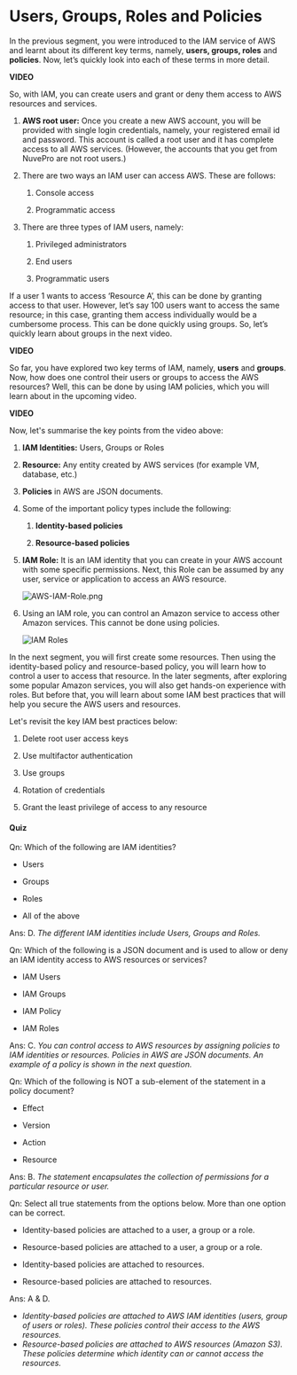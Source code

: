 # Users, Groups, Roles and Policies

In the previous segment, you were introduced to the IAM service of AWS and learnt about its different key terms, namely, **users, groups, roles** and **policies**. Now, let’s quickly look into each of these terms in more detail.

**VIDEO**

So, with IAM, you can create users and grant or deny them access to AWS resources and services.

1. **AWS root user:** Once you create a new AWS account, you will be provided with single login credentials, namely, your registered email id and password. This account is called a root user and it has complete access to all AWS services. (However, the accounts that you get from NuvePro are not root users.)

2. There are two ways an IAM user can access AWS. These are follows:

    1. Console access

    2. Programmatic access

3. There are three types of IAM users, namely:

    1. Privileged administrators

    2. End users

    3. Programmatic users

If a user 1 wants to access ‘Resource A’, this can be done by granting access to that user. However, let’s say 100 users want to access the same resource; in this case, granting them access individually would be a cumbersome process. This can be done quickly using groups. So, let’s quickly learn about groups in the next video.

**VIDEO**

So far, you have explored two key terms of IAM, namely, **users** and **groups**. Now, how does one control their users or groups to access the AWS resources? Well, this can be done by using IAM policies, which you will learn about in the upcoming video.

**VIDEO**

Now, let's summarise the key points from the video above:

1. **IAM Identities:** Users, Groups or Roles

2. **Resource:** Any entity created by AWS services (for example VM, database, etc.)

3. **Policies** in AWS are JSON documents.

4. Some of the important policy types include the following:

    1. **Identity-based policies**

    2. **Resource-based policies**

5. **IAM Role:** It is an IAM identity that you can create in your AWS account with some specific permissions. Next, this Role can be assumed by any user, service or application to access an AWS resource.

    ![AWS-IAM-Role.png](https://i.ibb.co/hKFSFFX/AWS-IAM-Role.png)

6. Using an IAM role, you can control an Amazon service to access other Amazon services. This cannot be done using policies.  

    ![IAM Roles](https://i.ibb.co/kMG7Sp3/AWS-IAM-accessing-Amazon-Services.png)

In the next segment, you will first create some resources. Then using the identity-based policy and resource-based policy, you will learn how to control a user to access that resource. In the later segments, after exploring some popular Amazon services, you will also get hands-on experience with roles. But before that, you will learn about some IAM best practices that will help you secure the AWS users and resources.

Let's revisit the key IAM best practices below:

1. Delete root user access keys

2. Use multifactor authentication

3. Use groups

4. Rotation of credentials

5. Grant the least privilege of access to any resource

#### Quiz

Qn: Which of the following are IAM identities?

- Users

- Groups

- Roles

- All of the above

Ans: D. *The different IAM identities include Users, Groups and Roles.*

Qn: Which of the following is a JSON document and is used to allow or deny an IAM identity access to AWS resources or services?

- IAM Users

- IAM Groups

- IAM Policy

- IAM Roles

Ans: C. *You can control access to AWS resources by assigning policies to IAM identities or resources. Policies in AWS are JSON documents. An example of a policy is shown in the next question.*

Qn: Which of the following is NOT a sub-element of the statement in a policy document?

- Effect

- Version

- Action

- Resource

Ans: B. *The statement encapsulates the collection of permissions for a particular resource or user.*

Qn: Select all true statements from the options below. More than one option can be correct.

- Identity-based policies are attached to a user, a group or a role.

- Resource-based policies are attached to a user, a group or a role.

- Identity-based policies are attached to resources.

- Resource-based policies are attached to resources.

Ans: A & D.  

- *Identity-based policies are attached to AWS IAM identities (users, group of users or roles). These policies control their access to the AWS resources.*
- *Resource-based policies are attached to AWS resources (Amazon S3). These policies determine which identity can or cannot access the resources.*
